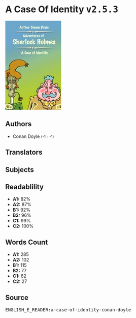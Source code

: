 # A Case Of Identity <kbd>v2.5.3</kbd>

![](./cover.medium.jpg "")

## Authors


 - Conan Doyle <small>(-1 - -1)</small>

## Translators



## Subjects



## Readablility


 - **A1:** 82%
 - **A2:** 87%
 - **B1:** 92%
 - **B2:** 96%
 - **C1:** 99%
 - **C2:** 100%

## Words Count


 - **A1:** 285
 - **A2:** 102
 - **B1:** 115
 - **B2:** 77
 - **C1:** 62
 - **C2:** 27

## Source


<kbd>ENGLISH_E_READER:a-case-of-identity-conan-doyle</kbd>
